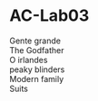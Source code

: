 # AC-Lab03 
Gente grande <br>
The Godfather <br>
O irlandes <br>
peaky blinders <br>
Modern family <br>
Suits

